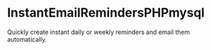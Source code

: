 InstantEmailRemindersPHPmysql
=============================

Quickly create instant daily or weekly reminders and email them automatically.
